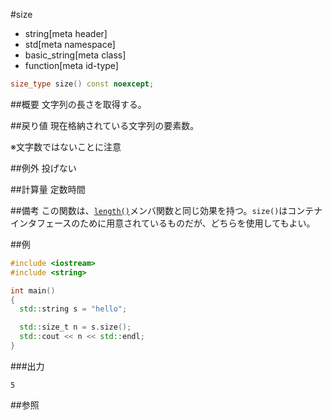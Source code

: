 #size
* string[meta header]
* std[meta namespace]
* basic_string[meta class]
* function[meta id-type]

```cpp
size_type size() const noexcept;
```

##概要
文字列の長さを取得する。


##戻り値
現在格納されている文字列の要素数。

※文字数ではないことに注意


##例外
投げない


##計算量
定数時間


##備考
この関数は、[`length()`](./length.md)メンバ関数と同じ効果を持つ。`size()`はコンテナインタフェースのために用意されているものだが、どちらを使用してもよい。


##例
```cpp
#include <iostream>
#include <string>

int main()
{
  std::string s = "hello";

  std::size_t n = s.size();
  std::cout << n << std::endl;
}
```

###出力
```
5
```

##参照
